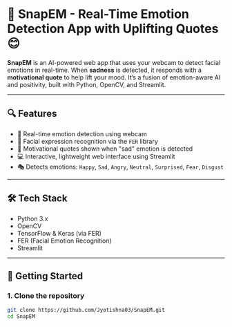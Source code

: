 # 🎥 SnapEM - Real-Time Emotion Detection App with Uplifting Quotes 😊

**SnapEM** is an AI-powered web app that uses your webcam to detect facial emotions in real-time. When **sadness** is detected, it responds with a **motivational quote** to help lift your mood. It’s a fusion of emotion-aware AI and positivity, built with Python, OpenCV, and Streamlit.

---

## 🔍 Features

- 🎯 Real-time emotion detection using webcam
- 🧠 Facial expression recognition via the `FER` library
- 💬 Motivational quotes shown when "sad" emotion is detected
- 💻 Interactive, lightweight web interface using Streamlit
- 🎭 Detects emotions: `Happy`, `Sad`, `Angry`, `Neutral`, `Surprised`, `Fear`, `Disgust`

---

## 🛠️ Tech Stack

- Python 3.x
- OpenCV
- TensorFlow & Keras (via FER)
- FER (Facial Emotion Recognition)
- Streamlit

---

## 🚀 Getting Started

### 1. Clone the repository

```bash
git clone https://github.com/Jyotishna03/SnapEM.git
cd SnapEM
